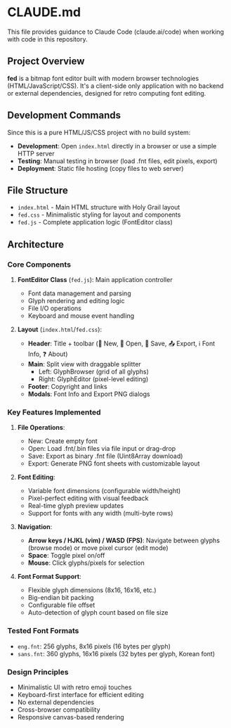 # CLAUDE.md

This file provides guidance to Claude Code (claude.ai/code) when working with code in this repository.

## Project Overview

**fed** is a bitmap font editor built with modern browser technologies (HTML/JavaScript/CSS). It's a client-side only application with no backend or external dependencies, designed for retro computing font editing.

## Development Commands

Since this is a pure HTML/JS/CSS project with no build system:
- **Development**: Open `index.html` directly in a browser or use a simple HTTP server
- **Testing**: Manual testing in browser (load .fnt files, edit pixels, export)
- **Deployment**: Static file hosting (copy files to web server)

## File Structure

- `index.html` - Main HTML structure with Holy Grail layout
- `fed.css` - Minimalistic styling for layout and components  
- `fed.js` - Complete application logic (FontEditor class)

## Architecture

### Core Components

1. **FontEditor Class** (`fed.js`): Main application controller
   - Font data management and parsing
   - Glyph rendering and editing logic
   - File I/O operations
   - Keyboard and mouse event handling

2. **Layout** (`index.html`/`fed.css`):
   - **Header**: Title + toolbar (📄 New, 📂 Open, 💾 Save, 📤 Export, ℹ️ Font Info, ❓ About)
   - **Main**: Split view with draggable splitter
     - Left: GlyphBrowser (grid of all glyphs)
     - Right: GlyphEditor (pixel-level editing)
   - **Footer**: Copyright and links
   - **Modals**: Font Info and Export PNG dialogs

### Key Features Implemented

1. **File Operations**:
   - New: Create empty font
   - Open: Load .fnt/.bin files via file input or drag-drop
   - Save: Export as binary .fnt file (Uint8Array download)
   - Export: Generate PNG font sheets with customizable layout

2. **Font Editing**:
   - Variable font dimensions (configurable width/height)
   - Pixel-perfect editing with visual feedback
   - Real-time glyph preview updates
   - Support for fonts with any width (multi-byte rows)

3. **Navigation**:
   - **Arrow keys / HJKL (vim) / WASD (FPS)**: Navigate between glyphs (browse mode) or move pixel cursor (edit mode)
   - **Space**: Toggle pixel on/off
   - **Mouse**: Click glyphs/pixels for selection

4. **Font Format Support**:
   - Flexible glyph dimensions (8x16, 16x16, etc.)
   - Big-endian bit packing
   - Configurable file offset
   - Auto-detection of glyph count based on file size

### Tested Font Formats

- `eng.fnt`: 256 glyphs, 8x16 pixels (16 bytes per glyph)
- `sans.fnt`: 360 glyphs, 16x16 pixels (32 bytes per glyph, Korean font)

### Design Principles

- Minimalistic UI with retro emoji touches
- Keyboard-first interface for efficient editing
- No external dependencies
- Cross-browser compatibility
- Responsive canvas-based rendering